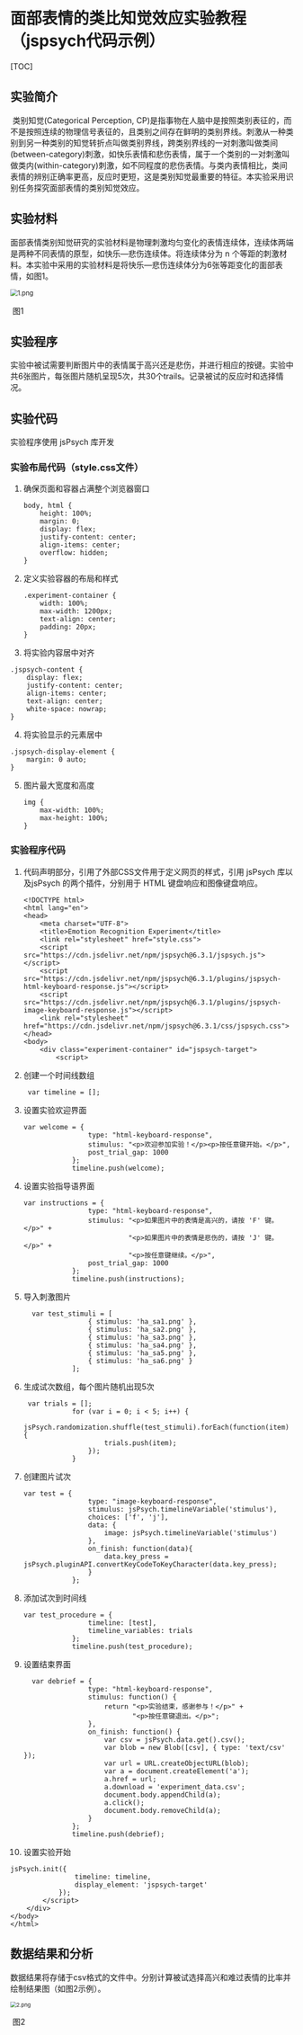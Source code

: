 # 面部表情的类比知觉效应实验教程（jspsych代码示例）

[TOC]

## 实验简介

​    类别知觉(Categorical Perception, CP)是指事物在人脑中是按照类别表征的，而不是按照连续的物理信号表征的，且类别之间存在鲜明的类别界线。刺激从一种类别到另一种类别的知觉转折点叫做类别界线，跨类别界线的一对刺激叫做类间(between-category)刺激，如快乐表情和悲伤表情，属于一个类别的一对刺激叫做类内(within-category)刺激，如不同程度的悲伤表情。与类内表情相比，类间表情的辨别正确率更高，反应时更短，这是类别知觉最重要的特征。本实验采用识别任务探究面部表情的类别知觉效应。

## 实验材料

​    面部表情类别知觉研究的实验材料是物理刺激均匀变化的表情连续体，连续体两端是两种不同表情的原型，如快乐—悲伤连续体。将连续体分为 n 个等距的刺激材料。本实验中采用的实验材料是将快乐—悲伤连续体分为6张等距变化的面部表情，如图1。

<img src="https://s2.loli.net/2024/07/06/xvZtEqVRJTw5eBi.png" alt="1.png" style="zoom:80%;" />

​                                                                                                                图1

## 实验程序

实验中被试需要判断图片中的表情属于高兴还是悲伤，并进行相应的按键。实验中共6张图片，每张图片随机呈现5次，共30个trails。记录被试的反应时和选择情况。

## 实验代码

实验程序使用 jsPsych 库开发

### 实验布局代码（style.css文件）

1. 确保页面和容器占满整个浏览器窗口

   ```
   body, html {
       height: 100%;
       margin: 0;
       display: flex;
       justify-content: center;
       align-items: center;
       overflow: hidden;
   }
   ```

2. 定义实验容器的布局和样式

   ```
   .experiment-container {
       width: 100%;
       max-width: 1200px;
       text-align: center;
       padding: 20px; 
   }
   ```

3.  将实验内容居中对齐

   ```
   .jspsych-content {
       display: flex;
       justify-content: center;
       align-items: center; 
       text-align: center; 
       white-space: nowrap; 
   }
   ```

4.  将实验显示的元素居中

   ```
   .jspsych-display-element {
       margin: 0 auto;
   }
   ```

5. 图片最大宽度和高度

   ```
   img {
       max-width: 100%;
       max-height: 100%;
   }
   ```

### 实验程序代码

1. 代码声明部分，引用了外部CSS文件用于定义网页的样式，引用 jsPsych 库以及jsPsych 的两个插件，分别用于 HTML 键盘响应和图像键盘响应。

   ```
   <!DOCTYPE html>
   <html lang="en">
   <head>
       <meta charset="UTF-8">
       <title>Emotion Recognition Experiment</title>
       <link rel="stylesheet" href="style.css"> 
       <script src="https://cdn.jsdelivr.net/npm/jspsych@6.3.1/jspsych.js"></script>
       <script src="https://cdn.jsdelivr.net/npm/jspsych@6.3.1/plugins/jspsych-html-keyboard-response.js"></script>
       <script src="https://cdn.jsdelivr.net/npm/jspsych@6.3.1/plugins/jspsych-image-keyboard-response.js"></script>
       <link rel="stylesheet" href="https://cdn.jsdelivr.net/npm/jspsych@6.3.1/css/jspsych.css">
   </head>
   <body>
       <div class="experiment-container" id="jspsych-target">
           <script>
   ```

2. 创建一个时间线数组

   ```
    var timeline = [];
   ```

3. 设置实验欢迎界面

   ```
   var welcome = {
                   type: "html-keyboard-response",
                   stimulus: "<p>欢迎参加实验！</p><p>按任意键开始。</p>",
                   post_trial_gap: 1000 
               };
               timeline.push(welcome);
   ```

4. 设置实验指导语界面

   ```
   var instructions = {
                   type: "html-keyboard-response",
                   stimulus: "<p>如果图片中的表情是高兴的，请按 'F' 键。</p>" +
                             "<p>如果图片中的表情是悲伤的，请按 'J' 键。</p>" +
                             "<p>按任意键继续。</p>",
                   post_trial_gap: 1000 
               };
               timeline.push(instructions);
   ```

5. 导入刺激图片

   ```
     var test_stimuli = [
                   { stimulus: 'ha_sa1.png' },
                   { stimulus: 'ha_sa2.png' },
                   { stimulus: 'ha_sa3.png' },
                   { stimulus: 'ha_sa4.png' },
                   { stimulus: 'ha_sa5.png' },
                   { stimulus: 'ha_sa6.png' }
               ];
   ```

6. 生成试次数组，每个图片随机出现5次

   ```
    var trials = [];
               for (var i = 0; i < 5; i++) {
                   jsPsych.randomization.shuffle(test_stimuli).forEach(function(item) {
                       trials.push(item);
                   });
               }
   ```

7. 创建图片试次

   ```
   var test = {
                   type: "image-keyboard-response",
                   stimulus: jsPsych.timelineVariable('stimulus'),
                   choices: ['f', 'j'],
                   data: {
                       image: jsPsych.timelineVariable('stimulus')
                   },
                   on_finish: function(data){
                       data.key_press = jsPsych.pluginAPI.convertKeyCodeToKeyCharacter(data.key_press);
                   }
               };
   ```

8. 添加试次到时间线

   ```
   var test_procedure = {
                   timeline: [test],
                   timeline_variables: trials
               };
               timeline.push(test_procedure);
   ```

9. 设置结束界面

   ```
     var debrief = {
                   type: "html-keyboard-response",
                   stimulus: function() {
                       return "<p>实验结束，感谢参与！</p>" +
                              "<p>按任意键退出。</p>";
                   },
                   on_finish: function() {
                       var csv = jsPsych.data.get().csv();
                       var blob = new Blob([csv], { type: 'text/csv' });
                       var url = URL.createObjectURL(blob);
                       var a = document.createElement('a');
                       a.href = url;
                       a.download = 'experiment_data.csv';
                       document.body.appendChild(a);
                       a.click();
                       document.body.removeChild(a);
                   }
               };
               timeline.push(debrief);
   ```

10. 设置实验开始

```
jsPsych.init({
                timeline: timeline,
                display_element: 'jspsych-target'
            });
        </script>
    </div>
</body>
</html>
```

## 数据结果和分析

数据结果将存储于csv格式的文件中。分别计算被试选择高兴和难过表情的比率并绘制结果图（如图2示例）。

<img src="https://s2.loli.net/2024/07/06/EJb2BaNIzZGTYjP.png" alt="2.png" style="zoom:67%;" />

​                                                                                                                        图2

